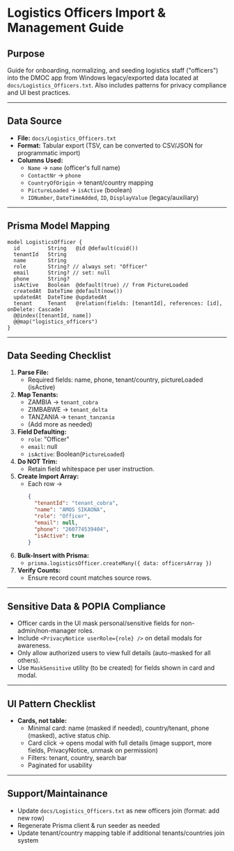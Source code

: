 # Logistics Officers Import & Management Guide

## Purpose

Guide for onboarding, normalizing, and seeding logistics staff ("officers") into the DMOC app from Windows legacy/exported data located at `docs/Logistics_Officers.txt`. Also includes patterns for privacy compliance and UI best practices.

---

## Data Source

- **File:** `docs/Logistics_Officers.txt`
- **Format:** Tabular export (TSV, can be converted to CSV/JSON for programmatic import)
- **Columns Used:**
  - `Name` → `name` (officer's full name)
  - `ContactNr` → `phone`
  - `CountryOfOrigin` → tenant/country mapping
  - `PictureLoaded` → `isActive` (boolean)
  - `IDNumber`, `DateTimeAdded`, `ID`, `DisplayValue` (legacy/auxiliary)

---

## Prisma Model Mapping

```
model LogisticsOfficer {
  id         String   @id @default(cuid())
  tenantId   String
  name       String
  role       String? // always set: "Officer"
  email      String? // set: null
  phone      String?
  isActive   Boolean  @default(true) // from PictureLoaded
  createdAt  DateTime @default(now())
  updatedAt  DateTime @updatedAt
  tenant     Tenant   @relation(fields: [tenantId], references: [id], onDelete: Cascade)
  @@index([tenantId, name])
  @@map("logistics_officers")
}
```

---

## Data Seeding Checklist

1. **Parse File:**
   - Required fields: name, phone, tenant/country, pictureLoaded (isActive)
2. **Map Tenants:**
   - ZAMBIA → `tenant_cobra`
   - ZIMBABWE → `tenant_delta`
   - TANZANIA → `tenant_tanzania`
   - (Add more as needed)
3. **Field Defaulting:**
   - `role`: "Officer"
   - `email`: null
   - `isActive`: Boolean(`PictureLoaded`)
4. **Do NOT Trim:**
   - Retain field whitespace per user instruction.
5. **Create Import Array:**
   - Each row →
     ```json
     {
       "tenantId": "tenant_cobra",
       "name": "AMOS SIKAONA",
       "role": "Officer",
       "email": null,
       "phone": "260774539404",
       "isActive": true
     }
     ```
6. **Bulk-Insert with Prisma:**
   - `prisma.logisticsOfficer.createMany({ data: officersArray })`
7. **Verify Counts:**
   - Ensure record count matches source rows.

---

## Sensitive Data & POPIA Compliance

- Officer cards in the UI mask personal/sensitive fields for non-admin/non-manager roles.
- Include `<PrivacyNotice userRole={role} />` on detail modals for awareness.
- Only allow authorized users to view full details (auto-masked for all others).
- Use `MaskSensitive` utility (to be created) for fields shown in card and modal.

---

## UI Pattern Checklist

- **Cards, not table:**
  - Minimal card: name (masked if needed), country/tenant, phone (masked), active status chip.
  - Card click → opens modal with full details (image support, more fields, PrivacyNotice, unmask on permission)
  - Filters: tenant, country, search bar
  - Paginated for usability

---

## Support/Maintainance

- Update `docs/Logistics_Officers.txt` as new officers join (format: add new row)
- Regenerate Prisma client & run seeder as needed
- Update tenant/country mapping table if additional tenants/countries join system
